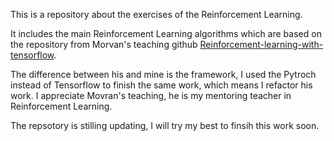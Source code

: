 This is a repository about the exercises of the Reinforcement Learning.  

It includes the main Reinforcement Learning algorithms which are based on the repository from Morvan's teaching github [Reinforcement-learning-with-tensorflow](https://github.com/MorvanZhou/Reinforcement-learning-with-tensorflow).  

The difference between his and mine is the framework, I used the Pytroch instead of Tensorflow to finish the same work, which means I refactor his work. I appreciate Movran's teaching, he is my mentoring teacher in Reinforcement Learning.  

The repsotory is stilling updating, I will try my best to finsih this work soon.  

